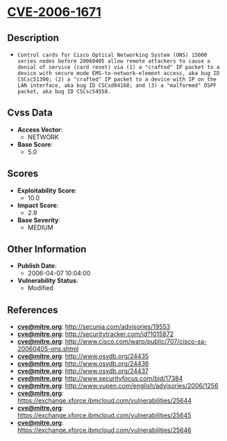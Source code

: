 
# [CVE-2006-1671](https://cve.mitre.org/cgi-bin/cvename.cgi?name=CVE-2006-1671)

## Description

- `Control cards for Cisco Optical Networking System (ONS) 15000 series nodes before 20060405 allow remote attackers to cause a denial of service (card reset) via (1) a "crafted" IP packet to a device with secure mode EMS-to-network-element access, aka bug ID CSCsc51390; (2) a "crafted" IP packet to a device with IP on the LAN interface, aka bug ID CSCsd04168; and (3) a "malformed" OSPF packet, aka bug ID CSCsc54558.`

## Cvss Data

- **Access Vector**:
  - NETWORK
- **Base Score**:
  - 5.0

## Scores

- **Exploitability Score**:
  - 10.0
- **Impact Score**:
  - 2.9
- **Base Severity**:
  - MEDIUM

## Other Information

- **Publish Date**:
  - 2006-04-07 10:04:00
- **Vulnerability Status**:
  - Modified

## References

- **cve@mitre.org**: http://secunia.com/advisories/19553
- **cve@mitre.org**: http://securitytracker.com/id?1015872
- **cve@mitre.org**: http://www.cisco.com/warp/public/707/cisco-sa-20060405-ons.shtml
- **cve@mitre.org**: http://www.osvdb.org/24435
- **cve@mitre.org**: http://www.osvdb.org/24436
- **cve@mitre.org**: http://www.osvdb.org/24437
- **cve@mitre.org**: http://www.securityfocus.com/bid/17384
- **cve@mitre.org**: http://www.vupen.com/english/advisories/2006/1256
- **cve@mitre.org**: https://exchange.xforce.ibmcloud.com/vulnerabilities/25644
- **cve@mitre.org**: https://exchange.xforce.ibmcloud.com/vulnerabilities/25645
- **cve@mitre.org**: https://exchange.xforce.ibmcloud.com/vulnerabilities/25646
